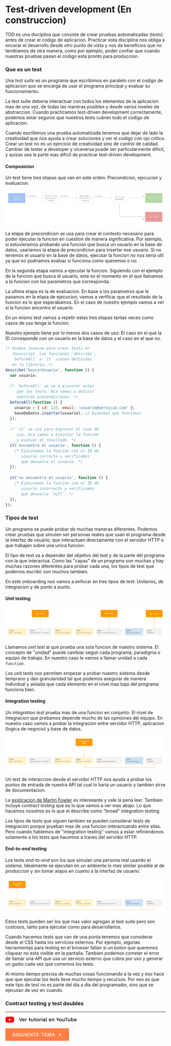 # Test-driven development (En construccion)

TDD es una disciplina que consiste de crear pruebas automatizadas (tests) antes de crear el codigo de aplicacion. Practicar esta disciplina nos obliga a encarar el desarrollo desde otro punto de vista y nos da beneficios que no tendriamos de otra manera, como por ejemplo, poder confiar que cuando nuestras pruebas pasan el codigo esta pronto para produccion.

### Que es un test

Una *test suite* es un programa que escribimos en paralelo con el codigo de aplicacion que se encarga de usar el programa principal y evaluar su funcionamiento.

La test suite deberia interactuar con todos los elementos de la aplicacion mas de una vez, de todas las maneras posibles y desde varios niveles de abstraccion. Cuando practicamos test-driven development correctamente, podemos estar seguros que nuestros tests cubren todo el codigo de aplicacion.

Cuando escribimos una prueba automatizada tenemos que dejar de lado la creatividad que nos ayuda a crear soluciones y ver el codigo con ojo critico. Crear un test no es un ejercicio de creatividad sino de control de calidad. Cambiar de tester a developer y viceversa puede ser particularmente dificil, y quizas sea la parte mas dificil de practicar test-driven development.

#### Composicion

Un test tiene tres etapas que van en este orden: Precondicion, ejecucion y evaluacion.

![Test](./tdd_1.png)

La etapa de precondicion se usa para crear el contexto necesario para poder ejecutar la funcion en cuestion de manera significativa. Por ejemplo, si estuvieramos probando una funcion que busca un usuario en la base de datos, usariamos la etapa de precondicion para insertar ese usuario. Si no tenemos el usuario en la base de datos, ejecutar la funcion no nos seria util ya que no podriamos evaluar si funciona como queremos o no.

En la segunda etapa vamos a ejecutar la funcion. Siguiendo con el ejemplo de la funcion que busca el usuario, este es el momento en el que llamamos a la funcion con los parametros que corresponda.

La ultima etapa es la de evaluacion. En base a los parametros que le pasamos en la etapa de ejecucion, vamos a verificar que el resultado de la funcion es lo que esperabamos. En el caso de nuestro ejemplo vamos a ver si la funcion encontro el usuario.

En un mismo test vamos a repetir estas tres etapas tantas veces como casos de uso tenga la funcion.

Nuestro ejemplo tiene por lo menos dos casos de uso: El caso en el que la ID corresponde con un usuario en la base de datos y el caso en el que no.

```javascript
/* Usamos Jasmine para crear tests en
   Javascript. Las funciones `describe`,
   `beforeAll` e `it` vienen definidas
   en la libreria. */
describe('buscarUsuario', function () {
  var usuario;

  /* `beforeAll` se va a ejecutar antes
     que los tests. Aca vamos a definir
     nuestras precondiciones. */
  beforeAll(function () {
    usuario = { id: 123, email: 'usuario@servicio.com' };
    baseDeDatos.insertar(usuario); // Asumimos que funciona!
  });

  /* `it` se usa para expresar el caso de
     uso. Aca vamos a ejecutar la funcion
     y evaluar el resultado. */
  it('encuentra el usuario', function () {
    /* Ejecutamos la funcion con el ID de
       usuario correcto y verificamos
       que devuelva el usuario. */
  });

  it('no encuentra el usuario', function () {
    /* Ejecutamos la funcion con el ID de
       usuario incorrecto y verificamos
       que devuelva `null`. */
  });
});
```

### Tipos de test

Un programa se puede probar de muchas maneras diferentes. Podemos crear pruebas que simulen ser personas reales que usan el programa desde la interfaz de usuario, que interactuen directamente con el servidor HTTP o que trabajen sobre una unica funcion.

El tipo de test va a depender del objetivo del test y de la parte del programa con la que interactua. Como las "capas" de un programa son muchas y hay muchas razones diferentes para probar cada una, los tipos de test que podemos escribir son muchos tambien.

En este onboarding nos vamos a enfocar en tres tipos de test: Unitarios, de integracion y de punto a punto.

#### Unit testing

![Unit testing](./tdd_2.png)

Llamamos *unit test* al que prueba una sola funcion de nuestro sistema. El concepto de "unidad" puede cambiar segun cada programa, paradigma o equipo de trabajo. En nuestro caso le vamos a llamar unidad a cada `function`.

Los unit tests nos permiten empezar a probar nuestro sistema desde temprano y dan granularidad tal que podemos asegurar de manera individual y aislada que cada elemento en el nivel mas bajo del programa funciona bien.

#### Integration testing

Un *integration test* prueba mas de una funcion en conjunto. El nivel de integracion que probamos depende mucho de las opiniones del equipo. En nuestro caso vamos a probar la integracion entre servidor HTTP, aplicacion (logica de negocio) y base de datos.

![Integration testing](./tdd_3.png)

Un test de interaccion desde el servidor HTTP nos ayuda a probar los puntos de entrada de nuestra API tal cual lo haria un usuario y tambien sirve de documentacion.

La [explicacion de Martin Fowler](https://martinfowler.com/bliki/IntegrationTest.html) es interesante y vale la pena leer. Tambien incluye *contract testing* que es lo que vamos a ver mas abajo. Lo que hacemos nosotros es lo que el describe como "broad" integration testing.

Los tipos de tests que siguen tambien se pueden considerar tests de integracion porque prueban mas de una funcion interactuando entre ellas. Pero cuando hablemos de "integration testing" vamos a estar refiriendonos solamente a los tests que hacemos a traves del servidor HTTP.

#### End-to-end testing

Los tests *end-to-end* son los que simulan una persona real usando el sistema. Idealmente se ejecutan en un ambiente lo mas similar posible al de produccion y sin tomar atajos en cuanto a la interfaz de usuario.

![End-to-end testing](./tdd_4.png)

Estos tests pueden ser los que mas valor agregan al test suite pero son costosos, tanto para ejecutar como para desarrollarlos.

Cuando hacemos tests que van de una punta tenemos que considerar desde el CSS hasta los servicios externos. Por ejemplo, algunas herramientas para testing en el browser fallan si un boton que queremos cliquear no esta visible en la pantalla. Tambien podemos cometer el error de llamar una API que usa un servicio externo que cobra por uso y generar un gasto cada vez que corremos los tests.

Al mismo tiempo precisa de muchas cosas funcionando a la vez y eso hace que que ejecutar los tests lleve mucho tiempo y recursos. Por eso es que este tipo de test no es parte del dia a dia del programador, sino que se ejecutan de vez en cuando.

### Contract testing y test doubles 

<hr />

[![Ver en YouTube](../youtube.png)](https://www.youtube.com/watch?v=qs6LNiqffGk)

[![Siguiente](../next.png)](../)

